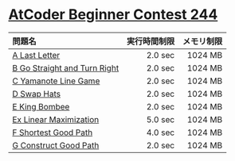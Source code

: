 # [AtCoder Beginner Contest 244](https://atcoder.jp/contests/abc244)

問題名 | 実行時間制限 | メモリ制限
:-- | --: | --:
[A Last Letter](https://atcoder.jp/contests/abc244/tasks/abc244_a) | 2.0 sec | 1024 MB
[B Go Straight and Turn Right](https://atcoder.jp/contests/abc244/tasks/abc244_b) | 2.0 sec | 1024 MB
[C Yamanote Line Game](https://atcoder.jp/contests/abc244/tasks/abc244_c) | 2.0 sec | 1024 MB
[D Swap Hats](https://atcoder.jp/contests/abc244/tasks/abc244_d) | 2.0 sec | 1024 MB
[E King Bombee](https://atcoder.jp/contests/abc244/tasks/abc244_e) | 2.0 sec | 1024 MB
[Ex Linear Maximization](https://atcoder.jp/contests/abc244/tasks/abc244_h) | 5.0 sec | 1024 MB
[F Shortest Good Path](https://atcoder.jp/contests/abc244/tasks/abc244_f) | 4.0 sec | 1024 MB
[G Construct Good Path](https://atcoder.jp/contests/abc244/tasks/abc244_g) | 2.0 sec | 1024 MB
